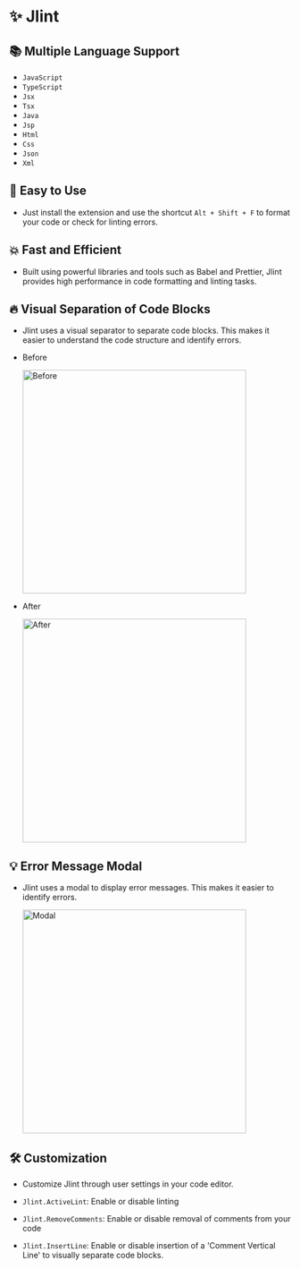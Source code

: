 # ✨ Jlint

## 📚 Multiple Language Support

- `JavaScript`
- `TypeScript`
- `Jsx`
- `Tsx`
- `Java`
- `Jsp`
- `Html`
- `Css`
- `Json`
- `Xml`

## 🚀 Easy to Use

- Just install the extension and use the shortcut `Alt + Shift + F` to
  format your code or check for linting errors.

## 💥 Fast and Efficient

- Built using powerful libraries and tools such as Babel and Prettier, Jlint provides
  high performance in code formatting and linting tasks.

## 🔥 Visual Separation of Code Blocks

- Jlint uses a visual separator to separate code blocks. This makes it easier to
  understand the code structure and identify errors.

- Before

  <img
    alt="Before"
    src="https://storage.googleapis.com/jungho-bucket/JLINT/IMAGE/main/main3.webp"
    width="400"
  />

- After

  <img
    alt="After"
    src="https://storage.googleapis.com/jungho-bucket/JLINT/IMAGE/main/main4.webp"
    width="400"
  />

## 💡 Error Message Modal

- Jlint uses a modal to display error messages. This makes it easier to identify errors.

  <img
    alt="Modal"
    src="https://storage.googleapis.com/jungho-bucket/JLINT/IMAGE/main/main5.webp"
    width="400"
  />

## 🛠️ Customization

- Customize Jlint through user settings in your code editor.

- `Jlint.ActiveLint`: Enable or disable linting
- `Jlint.RemoveComments`: Enable or disable removal of comments from your code
- `Jlint.InsertLine`: Enable or disable insertion of a 'Comment Vertical Line' to
  visually separate code blocks.

